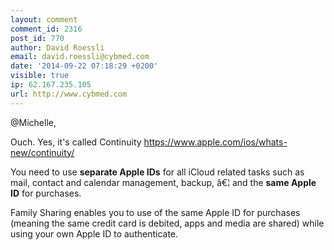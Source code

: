 ```yaml
---
layout: comment
comment_id: 2316
post_id: 770
author: David Roessli
email: david.roessli@cybmed.com
date: '2014-09-22 07:18:29 +0200'
visible: true
ip: 62.167.235.105
url: http://www.cybmed.com
---
```

@Michelle,

Ouch. Yes, it's called Continuity https://www.apple.com/ios/whats-new/continuity/

You need to use <b>separate Apple IDs</b> for all iCloud related tasks such as mail, contact and calendar management, backup, â€¦ and the <b>same Apple ID</b> for purchases.

Family Sharing enables you to use of the same Apple ID for purchases (meaning the same credit card is debited, apps and media are shared) while using your own Apple ID to authenticate.
